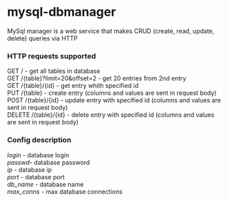 # mysql-dbmanager
MySql manager is a web service that makes CRUD (create, read, update, delete) queries via HTTP

### HTTP requests supported

GET / - get all tables in database<br>
GET /{table}?limit=20&offset=2 - get 20 entries from 2nd entry<br>
GET /{table}/{id} - get entry whith specified id<br>
PUT /{table} - create entry (columns and values are sent in request body)<br>
POST /{table}/{id} - update entry with specified id (columns and values are sent in request body)<br>
DELETE /{table}/{id} - delete entry with specified id (columns and values are sent in request body)<br>

### Config description

*login* - database login<br>
*passwd*- database password<br>
*ip* - database ip<br>
*port* - database port<br>
*db_name* - database name<br>
*max_conns* - max database connections<br>
